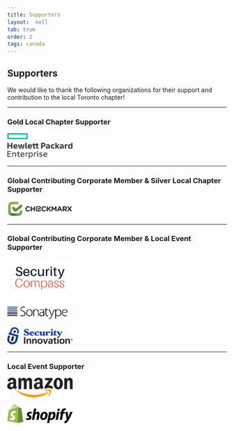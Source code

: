 ```yaml
---
title: Supporters
layout:  null
tab: true
order: 2
tags: canada
---
```


## Supporters


We would like to thank the following organizations for their support and
contribution to the local Toronto chapter\!

--------------

### Gold Local Chapter Supporter

![OWASP-Toronto-Local-Chapter-Supporter-HPE.png](assets/images/150px-OWASP-Toronto-Local-Chapter-Supporter-HPE.png
"OWASP-Toronto-Local-Chapter-Supporter-HPE.png")

--------------

### Global Contributing Corporate Member & Silver Local Chapter Supporter


![OWASP-Toronto-Local-Chapter-Supporter-Checkmarx.png](assets/images/150px-OWASP-Toronto-Local-Chapter-Supporter-Checkmarx.png
"OWASP-Toronto-Local-Chapter-Supporter-Checkmarx.png")

--------------

### Global Contributing Corporate Member & Local Event Supporter

![Securitycompass-stacked_%281%29.jpg](assets/images/Securitycompass-stacked_(1).jpg
"Securitycompass-stacked_%281%29.jpg")

![Sonatype_Logo_Resized.png](assets/images/150px-Sonatype_Logo_Resized.png
"Sonatype_Logo_Resized.png")

![Security_Innovation_Logo_Premier.png](assets/images/Security_Innovation_Logo_Premier.png
"Security_Innovation_Logo_Premier.png")

--------------

### Local Event Supporter


![OWASP-Toronto-Local-Chapter-Supporter-Amazon.png](assets/images/150px-OWASP-Toronto-Local-Chapter-Supporter-Amazon.png
"OWASP-Toronto-Local-Chapter-Supporter-Amazon.png")

![OWASP-Toronto-Local-Chapter-Supporter-Shopify.png](assets/images/150px-OWASP-Toronto-Local-Chapter-Supporter-Shopify.png
"OWASP-Toronto-Local-Chapter-Supporter-Shopify.png")
